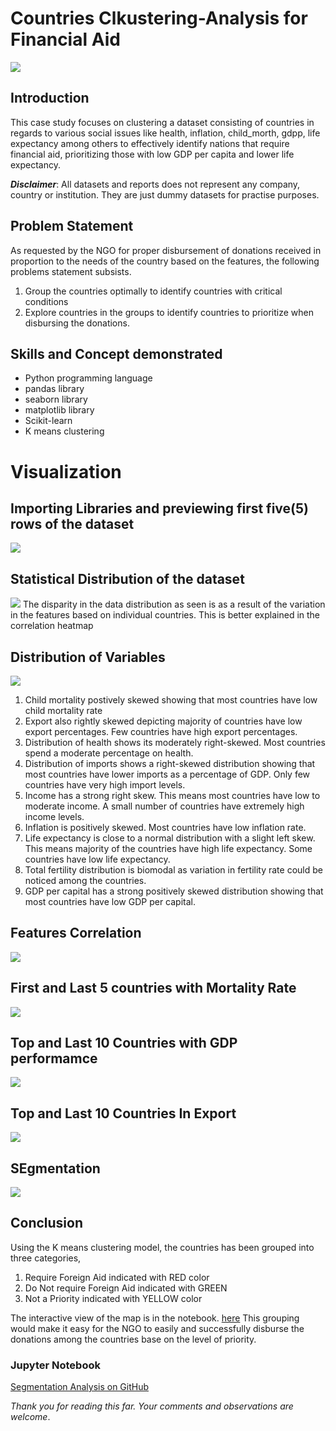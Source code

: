# Countries Clkustering-Analysis for Financial Aid

![](segmentation.png)

## Introduction
This case study focuses on clustering a dataset consisting of countries in regards to various social issues like health, inflation, child_morth, gdpp, life expectancy among others to effectively identify nations that require financial aid, prioritizing those with low GDP per capita and lower life expectancy.

**_Disclaimer_**: All datasets and reports does not represent any company, country or institution. They are just dummy datasets for practise purposes.

## Problem Statement
As requested by the NGO for proper disbursement of donations received in proportion to the needs of the country based on the features, the following problems statement subsists.
1. Group the countries optimally to identify countries with critical conditions
2. Explore countries in the groups to identify countries to prioritize when disbursing the donations.

## Skills and Concept demonstrated
- Python programming language
- pandas library
- seaborn library
- matplotlib library
- Scikit-learn
- K means clustering

# Visualization
## Importing Libraries and previewing first five(5) rows of the dataset
![](libraries.png)

## Statistical Distribution of the dataset
![](data_description.png)
The disparity in the data distribution as seen is as a result of the variation in the features based on individual countries. This is better explained in the correlation heatmap

## Distribution of Variables
![](column_histogram.png)
1. Child mortality postively skewed showing that most countries have low child mortality rate
2. Export also rightly skewed depicting majority of countries have low export percentages. Few countries have high export percentages.
3. Distribution of health shows its moderately right-skewed. Most countries spend a moderate percentage on health.
4. Distribution of imports shows a right-skewed distribution showing that most countries have lower imports as a percentage of GDP. Only few countries have very high import levels.
5. Income has a strong right skew. This means most countries have low to moderate income. A small number of countries have extremely high income levels.
6. Inflation is positively skewed. Most countries have low inflation rate.
7. Life expectancy is close to a normal distribution with a slight left skew. This means majority of the countries have high life expectancy. Some countries have low life expectancy.
8. Total fertility distribution is biomodal as variation in fertility rate could be noticed among the countries.
9. GDP per capital has a strong positively skewed distribution showing that most countries have low GDP per capital.

## Features Correlation
![](Feature_correlation.png)

## First and Last 5 countries with Mortality Rate
![](High_Low_mortality_countries.png)

## Top and Last 10 Countries with GDP performamce
![](High_Low_gdp_countries.png)

## Top and Last 10 Countries In Export
![](High_Low_export_countries.png)

## SEgmentation
![](country_map.png)

## Conclusion
Using the K means clustering model, the countries has been grouped into three categories,
1. Require Foreign Aid indicated with RED color
2. Do Not require Foreign Aid indicated with GREEN
3. Not a Priority indicated with YELLOW color

The interactive view of the map is in the notebook.  [here](https://github.com/lasibrahim/Segmentation-Analysis/commit/226a81b6c730f1cd7f9b5559228e39c28a5a4a43#diff-9379d91d6feaaf6b4cab3e0d8c7cd850a1285ae2f7d8297da5a627996d38bac7)
This grouping would make it easy for the NGO to easily and successfully disburse the donations among the countries base on the level of priority.

### Jupyter Notebook
[Segmentation Analysis on GitHub](https://github.com/lasibrahim/Segmentation-Analysis/blob/main/Unsupervised_learning.ipynb)

_Thank you for reading this far. Your comments and observations are welcome_. 






